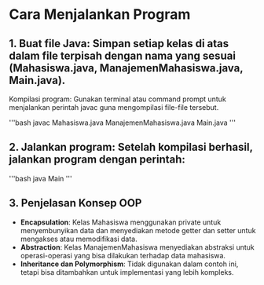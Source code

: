 # Cara Menjalankan Program
## 1. Buat file Java: Simpan setiap kelas di atas dalam file terpisah dengan nama yang sesuai (Mahasiswa.java, ManajemenMahasiswa.java, Main.java).
Kompilasi program: Gunakan terminal atau command prompt untuk menjalankan perintah javac guna mengompilasi file-file tersebut.

'''bash
javac Mahasiswa.java ManajemenMahasiswa.java Main.java
'''

## 2. Jalankan program: Setelah kompilasi berhasil, jalankan program dengan perintah:

'''bash
java Main
'''

## 3. Penjelasan Konsep OOP
- **Encapsulation**: Kelas Mahasiswa menggunakan private untuk menyembunyikan data dan menyediakan metode getter dan setter untuk mengakses atau memodifikasi data.
- **Abstraction**: Kelas ManajemenMahasiswa menyediakan abstraksi untuk operasi-operasi yang bisa dilakukan terhadap data mahasiswa.
- **Inheritance dan Polymorphism**: Tidak digunakan dalam contoh ini, tetapi bisa ditambahkan untuk implementasi yang lebih kompleks.
